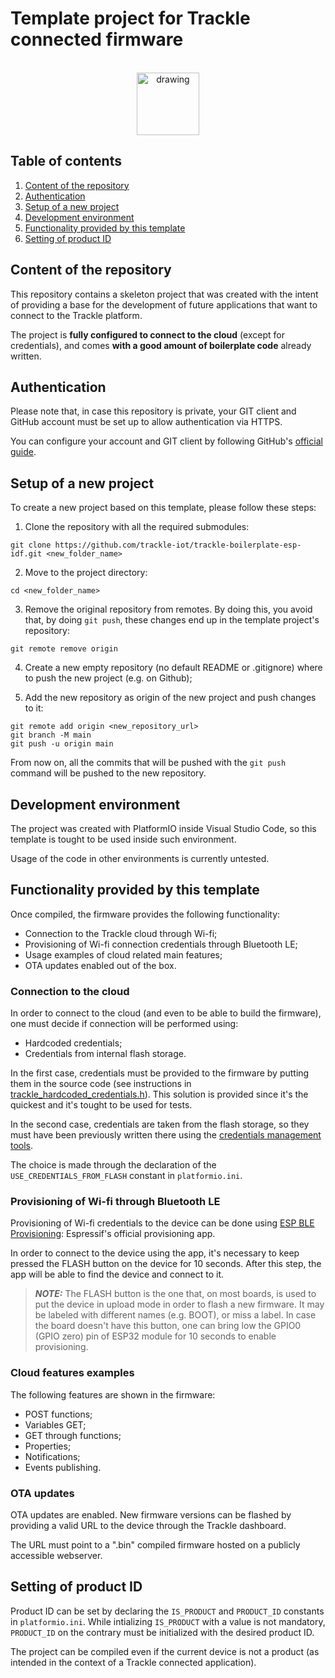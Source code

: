 # Template project for Trackle connected firmware

<p align="center">
<br><img src="https://www.trackle.io/wp-content/uploads/2022/06/iot-platform-trackle.png" alt="drawing" width="100"/></p>

## Table of contents

1. [Content of the repository](#content-of-the-repository)
2. [Authentication](#authentication)
3. [Setup of a new project](#setup-of-a-new-project)
4. [Development environment](#development-environment)
5. [Functionality provided by this template](#functionality-provided-by-this-template)
6. [Setting of product ID](#setting-of-product-id)


## Content of the repository

This repository contains a skeleton project that was created with the intent of providing a base for the development of future applications that want to connect to the Trackle platform.

The project is **fully configured to connect to the cloud** (except for credentials), and comes **with a good amount of boilerplate code** already written.

## Authentication

Please note that, in case this repository is private, your GIT client and GitHub account must be set up to allow authentication via HTTPS.

You can configure your account and GIT client by following GitHub's [official guide](https://docs.github.com/en/enterprise-server@3.4/authentication/keeping-your-account-and-data-secure/creating-a-personal-access-token).

## Setup of a new project

To create a new project based on this template, please follow these steps:

1. Clone the repository with all the required submodules:

```
git clone https://github.com/trackle-iot/trackle-boilerplate-esp-idf.git <new_folder_name>
```

2. Move to the project directory:

```
cd <new_folder_name>
```

3. Remove the original repository from remotes. By doing this, you avoid that, by doing `git push`, these changes end up in the template project's repository:

```
git remote remove origin
```

4. Create a new empty repository (no default README or .gitignore) where to push the new project (e.g. on Github);

5. Add the new repository as origin of the new project and push changes to it:

```
git remote add origin <new_repository_url>
git branch -M main
git push -u origin main
```

From now on, all the commits that will be pushed with the `git push` command will be pushed to the new repository.

## Development environment

The project was created with PlatformIO inside Visual Studio Code, so this template is tought to be used inside such environment.

Usage of the code in other environments is currently untested.

## Functionality provided by this template

Once compiled, the firmware provides the following functionality:
  * Connection to the Trackle cloud through Wi-fi;
  * Provisioning of Wi-fi connection credentials through Bluetooth LE;
  * Usage examples of cloud related main features;
  * OTA updates enabled out of the box.

### Connection to the cloud

In order to connect to the cloud (and even to be able to build the firmware), one must decide if connection will be performed using:
  * Hardcoded credentials;
  * Credentials from internal flash storage.

In the first case, credentials must be provided to the firmware by putting them in the source code (see instructions in [trackle_hardcoded_credentials.h](include/trackle_hardcoded_credentials.h)). This solution is provided since it's the quickest and it's tought to be used for tests.

In the second case, credentials are taken from the flash storage, so they must have been previously written there using the [credentials management tools](https://github.com/trackle-iot/trackle-device-id-generator.git).

The choice is made through the declaration of the `USE_CREDENTIALS_FROM_FLASH` constant in `platformio.ini`.

### Provisioning of Wi-fi through Bluetooth LE

Provisioning of Wi-fi credentials to the device can be done using [ESP BLE Provisioning](https://play.google.com/store/apps/details?id=com.espressif.provble): Espressif's official provisioning app.

In order to connect to the device using the app, it's necessary to keep pressed the FLASH button on the device for 10 seconds. After this step, the app will be able to find the device and connect to it.

> **_NOTE:_**  The FLASH button is the one that, on most boards, is used to put the device in upload mode in order to flash a new firmware. It may be labeled with different names (e.g. BOOT), or miss a label. In case the board doesn't have this button, one can bring low the GPIO0 (GPIO zero) pin of ESP32 module for 10 seconds to enable provisioning.

### Cloud features examples

The following features are shown in the firmware:
  * POST functions;
  * Variables GET;
  * GET through functions;
  * Properties;
  * Notifications;
  * Events publishing.

### OTA updates

OTA updates are enabled. New firmware versions can be flashed by providing a valid URL to the device through the Trackle dashboard.

The URL must point to a ".bin" compiled firmware hosted on a publicly accessible webserver.

## Setting of product ID

Product ID can be set by declaring the `IS_PRODUCT` and `PRODUCT_ID` constants in `platformio.ini`. While intializing `IS_PRODUCT` with a value is not mandatory, `PRODUCT_ID` on the contrary must be initialized with the desired product ID.

The project can be compiled even if the current device is not a product (as intended in the context of a Trackle connected application).